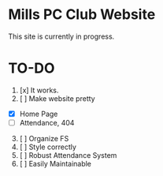 # Mills PC Club Website
This site is currently in progress.
# TO-DO
1. [x] It works.
2. [ ] Make website pretty
  - [x] Home Page
  - [ ] Attendance, 404
3. [ ] Organize FS
4. [ ] Style correctly
5. [ ] Robust Attendance System
6. [ ] Easily Maintainable
